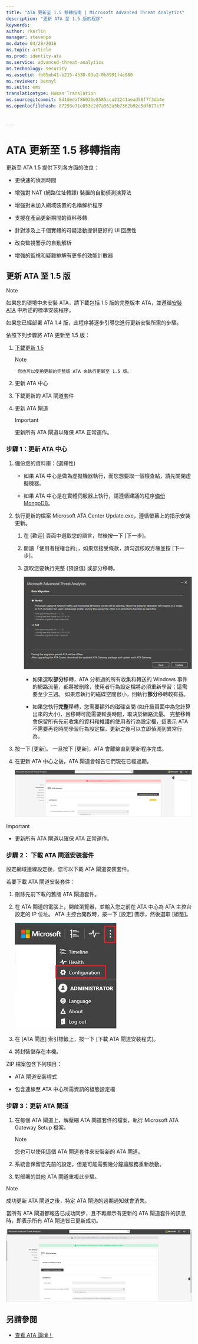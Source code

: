 ```yaml
---
title: "ATA 更新至 1.5 移轉指南 | Microsoft Advanced Threat Analytics"
description: "更新 ATA 至 1.5 版的程序"
keywords: 
author: rkarlin
manager: stevenpo
ms.date: 04/28/2016
ms.topic: article
ms.prod: identity-ata
ms.service: advanced-threat-analytics
ms.technology: security
ms.assetid: fb65eb41-b215-4530-93a2-0b8991f4e980
ms.reviewer: bennyl
ms.suite: ems
translationtype: Human Translation
ms.sourcegitcommit: 8d1dedaf86031e8585cca23241aead58f7f3db4e
ms.openlocfilehash: 87293e71e053e2d7a962a5b7362b92e5df677c77


---
```


# ATA 更新至 1.5 移轉指南
更新至 ATA 1.5 提供下列各方面的改良︰

-   更快速的偵測時間

-   增強對 NAT (網路位址轉譯) 裝置的自動偵測演算法

-   增強對未加入網域裝置的名稱解析程序

-   支援在產品更新期間的資料移轉

-   針對涉及上千個實體的可疑活動提供更好的 UI 回應性

-   改良監視警示的自動解析

-   增強的監視和疑難排解有更多的效能計數器

## 更新 ATA 至 1.5 版
> [!NOTE]
> 如果您的環境中未安裝 ATA，請下載包括 1.5 版的完整版本 ATA，並遵循[安裝 ATA](/advanced-threat-analytics/deploy-use/install-ata) 中所述的標準安裝程序。

如果您已經部署 ATA 1.4 版，此程序將逐步引導您進行更新安裝所需的步驟。

依照下列步驟將 ATA 更新至 1.5 版：

1.  [下載更新 1.5](http://aka.ms/ata1_5update)
      > [!NOTE]
         您也可以使用更新的完整版 ATA 來執行更新至 1.5 版。


2.  更新 ATA 中心

3.  下載更新的 ATA 閘道套件

4.  更新 ATA 閘道

    > [!IMPORTANT]
    > 更新所有 ATA 閘道以確保 ATA 正常運作。

### 步驟 1︰更新 ATA 中心

1.  備份您的資料庫：(選擇性)

    -   如果 ATA 中心是做為虛擬機器執行，而您想要取一個檢查點，請先關閉虛擬機器。

    -   如果 ATA 中心是在實體伺服器上執行，請遵循建議的程序[備份 MongoDB](https://docs.mongodb.org/manual/core/backups/)。

2.  執行更新的檔案 Microsoft ATA Center Update.exe，遵循螢幕上的指示安裝更新。

    1.  在 [歡迎] 頁面中選取您的語言，然後按一下 [下一步]。

    2.  閱讀「使用者授權合約」，如果您接受條款，請勾選核取方塊並按 [下一步]。

    3.  選取您要執行完整 (預設值) 或部分移轉。

        ![選擇完整或部分移轉](media/ATA-center-fullpartial.png)

        -   如果選取**部分**移轉，ATA 分析過的所有收集和轉送的 Windows 事件的網路流量，都將被刪除，使用者行為設定檔將必須重新學習；這需要至少三週。 如果您執行的磁碟空間很小，則執行**部分**移轉較有益。

        -   如果您執行**完整**移轉，您需要額外的磁碟空間 (如升級頁面中為您計算出來的大小)，且移轉可能需要較長時間，取決於網路流量。 完整移轉會保留所有先前收集的資料和維護的使用者行為設定檔，這表示 ATA 不需要再花時間學習行為設定檔，更新之後可以立即偵測到異常行為。

3.  按一下 [更新]。 一旦按下 [更新]，ATA 會離線直到更新程序完成。

4.  在更新 ATA 中心之後，ATA 閘道會報告它們現在已經過期。

    ![閘道過期的圖片](media/ATA-center-outdated.png)

> [!IMPORTANT]
> - 更新所有 ATA 閘道以確保 ATA 正常運作。

### 步驟 2： 下載 ATA 閘道安裝套件
設定網域連線設定後，您可以下載 ATA 閘道安裝套件。

若要下載 ATA 閘道安裝套件：

1.  刪除先前下載的舊版 ATA 閘道套件。

2.  在 ATA 閘道的電腦上，開啟瀏覽器，並輸入您之前在 ATA 中心為 ATA 主控台設定的 IP 位址。 ATA 主控台開啟時，按一下 [設定] 圖示，然後選取 [組態]。

    ![組態設定圖示](media/ATA-config-icon.JPG)

3.  在 [ATA 閘道] 索引標籤上，按一下 [下載 ATA 閘道安裝程式]。

4.  將封裝儲存在本機。

ZIP 檔案包含下列項目：

-   ATA 閘道安裝程式

-   包含連線至 ATA 中心所需資訊的組態設定檔

### 步驟 3：更新 ATA 閘道

1.  在每個 ATA 閘道上，解壓縮 ATA 閘道套件的檔案，執行 Microsoft ATA Gateway Setup 檔案。

    > [!NOTE]
    > 您也可以使用這個 ATA 閘道套件來安裝新的 ATA 閘道。

2.  系統會保留您先前的設定，但是可能需要幾分鐘讓服務重新啟動。

3.  對部署的其他 ATA 閘道重複此步驟。

> [!NOTE]
> 成功更新 ATA 閘道之後，特定 ATA 閘道的過期通知就會消失。

當所有 ATA 閘道都報告已成功同步，且不再顯示有更新的 ATA 閘道套件的訊息時，即表示所有 ATA 閘道皆已更新成功。

![閘道已更新的圖片](media/ATA-gw-updated.png)

## 另請參閱

- [查看 ATA 論壇！](https://social.technet.microsoft.com/Forums/security/home?forum=mata)



<!--HONumber=Jun16_HO4-->


